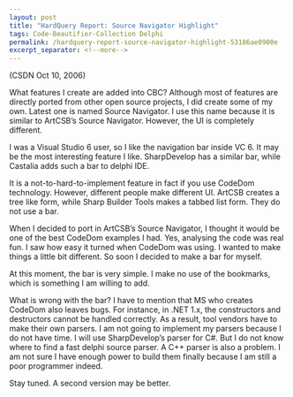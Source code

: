 ```yaml
---
layout: post
title: "HardQuery Report: Source Navigator Highlight"
tags: Code-Beautifier-Collection Delphi
permalink: /hardquery-report-source-navigator-highlight-53186ae0900e
excerpt_separator: <!--more-->
---
```

(CSDN Oct 10, 2006)

What features I create are added into CBC? Although most of features are directly ported from other open source projects, I did create some of my own. Latest one is named Source Navigator. I use this name because it is similar to ArtCSB’s Source Navigator. However, the UI is completely different.
<!--more-->

I was a Visual Studio 6 user, so I like the navigation bar inside VC 6. It may be the most interesting feature I like. SharpDevelop has a similar bar, while Castalia adds such a bar to delphi IDE.

It is a not-to-hard-to-implement feature in fact if you use CodeDom technology. However, different people make different UI. ArtCSB creates a tree like form, while Sharp Builder Tools makes a tabbed list form. They do not use a bar.

When I decided to port in ArtCSB’s Source Navigator, I thought it would be one of the best CodeDom examples I had. Yes, analysing the code was real fun. I saw how easy it turned when CodeDom was using. I wanted to make things a little bit different. So soon I decided to make a bar for myself.

At this moment, the bar is very simple. I make no use of the bookmarks, which is something I am willing to add.

What is wrong with the bar? I have to mention that MS who creates CodeDom also leaves bugs. For instance, in .NET 1.x, the constructors and destructors cannot be handled correctly. As a result, tool vendors have to make their own parsers. I am not going to implement my parsers because I do not have time. I will use SharpDevelop’s parser for C#. But I do not know where to find a fast delphi source parser. A C++ parser is also a problem. I am not sure I have enough power to build them finally because I am still a poor programmer indeed.

Stay tuned. A second version may be better.
